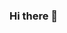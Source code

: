### Hi there 👋

<!--
**abhisheksinha20p/abhisheksinha20p** is a ✨ _special_ ✨ repository because its `README.md` (this file) appears on your GitHub profile..
